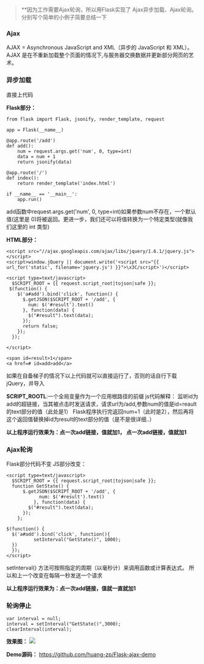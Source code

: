 >**因为工作需要Ajax轮询，所以用Flask实现了 Ajax异步加载、Ajax轮询。分别写个简单的小例子简要总结一下

### Ajax
AJAX = Asynchronous JavaScript and XML（异步的 JavaScript 和 XML）。
AJAX 是在不重新加载整个页面的情况下,与服务器交换数据并更新部分网页的艺术。

### 异步加载

直接上代码

**Flask部分：**

	from flask import Flask, jsonify, render_template, request

	app = Flask(__name__)

	@app.route('/add')
	def add():
		num = request.args.get('num', 0, type=int)
		data = num + 1
		return jsonify(data)

	@app.route('/')
	def index():
		return render_template('index.html')

	if __name__ == '__main__':
		app.run()

add函数中request.args.get('num', 0, type=int)如果参数num不存在，一个默认值(这里是 0)将被返回。更进一步，我们还可以将值转换为一个特定类型(就像我们这里的 int 类型)

**HTML部分：**

	<script src="//ajax.googleapis.com/ajax/libs/jquery/1.6.1/jquery.js"></script>
	<script>window.jQuery || document.write('<script src="{{ url_for('static', filename='jquery.js') }}">\x3C/script>')</script>

	<script type=text/javascript>
	  $SCRIPT_ROOT = {{ request.script_root|tojson|safe }};
	 $(function() {
		$('a#add').bind('click', function() {
		  $.getJSON($SCRIPT_ROOT + '/add', {
			num: $('#result').text()
		  }, function(data) {
			$("#result").text(data);
		  });
		  return false;
		});
	  });

	</script>

	<span id=result>1</span>
	<a href=# id=add>add</a>

如果在自备梯子的情况下以上代码就可以直接运行了，否则的话自行下载jQuery，并导入

**SCRIPT_ROOTL**:一个全局变量作为一个应用根路径的前缀
js代码解释：
监听id为add的超链接，当其被点击时发送请求，请求url为/add,参数num的值是id=reault的text部分的值（此处是1）
Flask程序执行完返回num+1（此时是2），然后再将这个返回值替换掉id为result的text部分的值（是不是很详细..）

**以上程序运行效果为：点一次add链接，值就加1， 点一次add链接，值就加1**

### Ajax轮询

Flask部分代码不变
JS部分改变：

	<script type=text/javascript>
	  $SCRIPT_ROOT = {{ request.script_root|tojson|safe }};
	  function GetState() {
		  $.getJSON($SCRIPT_ROOT + '/add', {
				num: $('#result').text()
			  }, function(data) {
			$("#result").text(data);
		  });
		};

	$(function() {
	  $('a#add').bind('click', function(){
			  setInterval("GetState()", 1000);
	  })
	  });
	</script>

setInterval() 方法可按照指定的周期（以毫秒计）来调用函数或计算表达式。
所以和上一个改变在每隔一秒发送一个请求

**以上程序运行效果为：点一次add链接，值就一直就加1**

### 轮询停止

	var interval = null;
	interval = setInterval("GetState()",3000);
	clearInterval(interval);


**效果图：**
![](http://oumkbl9du.bkt.clouddn.com/2017-09-08-2GG8A-ajax.png)

**Demo源码：**
https://github.com/huang-zp/Flask-ajax-demo
